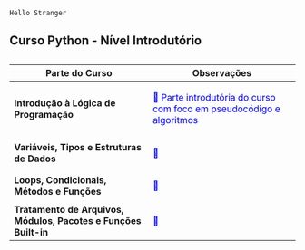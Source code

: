 ```
Hello Stranger
```
### <h2> Curso Python - Nível Introdutório <h2>

 | Parte do Curso | Observações |
| ------ | ------ |
| **Introdução à Lógica de Programação** |  <p style="color:blue">:memo: Parte introdutória do curso com foco em pseudocódigo e algoritmos</p> | 
| **Variáveis, Tipos e Estruturas de Dados** | <p style="color:blue">:memo: </p> | 
| **Loops, Condicionais, Métodos e Funções** | <p style="color:blue">:memo: </p> |
| **Tratamento de Arquivos, Módulos, Pacotes e Funções Built-in** | <p style="color:blue">:memo: </p> |


